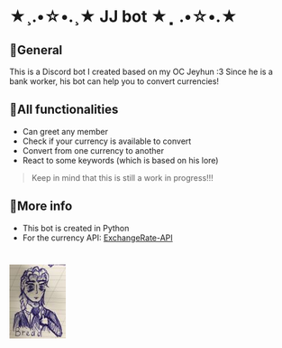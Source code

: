 # ★¸.•☆•.¸★ JJ bot ★⡀.•☆•.★
## 💸General
This is a Discord bot I created based on my OC Jeyhun :3 Since he is a bank worker, his bot can help you to convert currencies!
## 💸All functionalities
- Can greet any member
- Check if your currency is available to convert
- Convert from one currency to another
- React to some keywords (which is based on his lore)
>Keep in mind that this is still a work in progress!!!
## 💸More info
- This bot is created in Python
- For the currency API: [ExchangeRate-API](https://www.exchangerate-api.com/)
#
![Jeyhun's 1st appearence](jay1.jpg)
